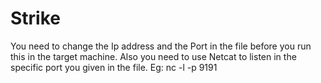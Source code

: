 # Strike

You need to change the Ip address and the Port in the file before you run this in the target machine.
Also you need to use Netcat to listen in the specific port you given in the file.
Eg: nc -l -p 9191

